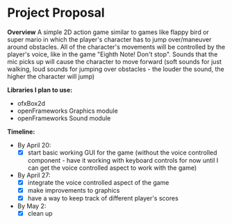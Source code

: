 # Project Proposal
**Overview**
A simple 2D action game similar to games like flappy bird or super mario in which the player's character has to jump over/maneuver around obstacles. All of the character's movements will be controlled by the player's voice, like in the game "Eighth Note! Don't stop". Sounds that the mic picks up will cause the character to move forward (soft sounds for just walking, loud sounds for jumping over obstacles - the louder the sound, the higher the character will jump)

**Libraries I plan to use:**
* ofxBox2d
* openFrameworks Graphics module
* openFrameworks Sound module

**Timeline:**
* By April 20:
  - [X] start basic working GUI for the game (without the voice controlled component - have it working with keyboard controls for now until I can get the voice controlled aspect to work with the game)
  
* By April 27:
  - [X] integrate the voice controlled aspect of the game
  - [X] make improvements to graphics
  - [X] have a way to keep track of different player's scores
  
* By May 2:
  - [X] clean up
